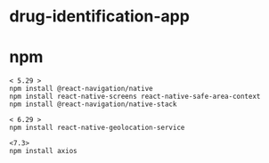 # drug-identification-app

# npm 

```
< 5.29 > 
npm install @react-navigation/native
npm install react-native-screens react-native-safe-area-context
npm install @react-navigation/native-stack

< 6.29 >
npm install react-native-geolocation-service

<7.3>
npm install axios
```
